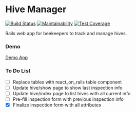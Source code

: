 # Hive Manager

[![Build Status](https://www.travis-ci.com/epair/hive_manager.svg?branch=main)](https://www.travis-ci.com/epair/hive_manager)
[![Maintainability](https://api.codeclimate.com/v1/badges/2ae1ac5c1974c3866dfe/maintainability)](https://codeclimate.com/github/epair/hive_manager/maintainability)
[![Test Coverage](https://api.codeclimate.com/v1/badges/2ae1ac5c1974c3866dfe/test_coverage)](https://codeclimate.com/github/epair/hive_manager/test_coverage)

Rails web app for beekeepers to track and manage hives.

### Demo

[Demo App](https://boiling-hollows-09677.herokuapp.com/)

### To Do List

- [ ] Replace tables with react_on_rails table component
- [ ] Update hive/show page to show last inspection info
- [ ] Update hive/index page to list hives with all current info
- [ ] Pre-fill inspection form with previous inspection info
- [x] Finalize inspection form with all attributes
